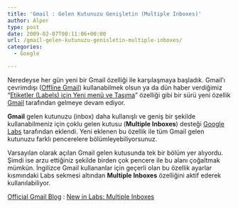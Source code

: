 ```yaml
---
title: 'Gmail : Gelen Kutunuzu Genişletin (Multiple Inboxes)'
author: Alper
type: post
date: 2009-02-07T00:11:06+00:00
url: /gmail-gelen-kutunuzu-genisletin-multiple-inboxes/
categories:
  - Google

---
```

Neredeyse her gün yeni bir Gmail özelliği ile karşılaşmaya başladık. Gmail&#8217;ı çevrimdışı ([Offline Gmail][1]) kullanabilmek olsun ya da dün haber verdiğimiz &#8220;[Etiketler (Labels) için Yeni menü ve Taşıma][2]&#8221; özelliği gibi bir sürü yeni özellik [Gmail][3] tarafından gelmeye devam ediyor. 

**Gmail** gelen kutunuzu (inbox) daha kullanışlı ve geniş bir şekilde kullanabilmeniz için çoklu gelen kutusu (**Multiple Inboxes**) desteği [Google Labs][4] tarafından eklendi. Yeni eklenen bu özellik ile tüm Gmail gelen kutunuzu farklı pencerelere bölümleyebiliyorsunuz. <!--more-->

Varsayılan olarak açılan Gmail gelen kutusunda tek bir bölüm yer alıyordu. Şimdi ise arzu ettiğiniz şekilde birden çok pencere ile bu alanı çoğaltmak mümkün. İngilizce Gmail kullananlar için geçerli olan bu özellik ayarlar kısmındaki Labs sekmesi altından **Multiple Inboxes** özelliğini aktif ederek kullanılabiliyor. 

[Official Gmail Blog][5] : [New in Labs: Multiple Inboxes][6]

 [1]: https://www.murekkep.org/google-gears-ile-cevrimdisi-offline-gmail-960
 [2]: https://www.murekkep.org/gmail-etiketlere-labels-tasima-ve-yeni-menu-ekledi-1043
 [3]: https://www.gmail.com
 [4]: https://labs.google.com/
 [5]: https://gmailblog.blogspot.com/
 [6]: https://gmailblog.blogspot.com/2009/02/new-in-labs-multiple-inboxes.html